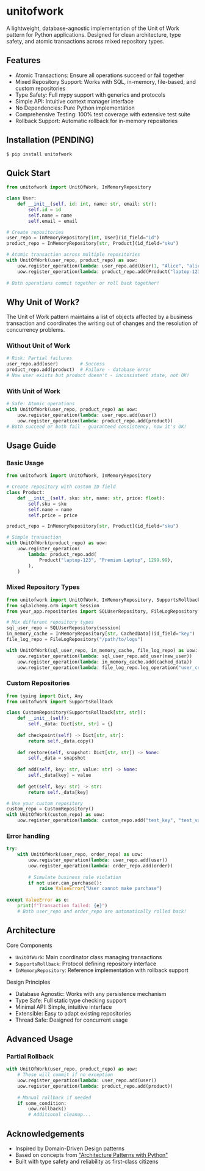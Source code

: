 # unitofwork

A lightweight, database-agnostic implementation of the Unit of Work pattern for Python applications.
Designed for clean architecture, type safety, and atomic transactions across mixed repository types.

## Features

- Atomic Transactions: Ensure all operations succeed or fail together
- Mixed Repository Support: Works with SQL, in-memory, file-based, and custom repositories
- Type Safety: Full mypy support with generics and protocols
- Simple API: Intuitive context manager interface
- No Dependencies: Pure Python implementation
- Comprehensive Testing: 100% test coverage with extensive test suite
- Rollback Support: Automatic rollback for in-memory repositories

## Installation (PENDING)

``` bash
$ pip install unitofwork
```

## Quick Start

``` python
from unitofwork import UnitOfWork, InMemoryRepository

class User:
    def __init__(self, id: int, name: str, email: str):
        self.id = id
        self.name = name
        self.email = email

# Create repositories
user_repo = InMemoryRepository[int, User](id_field="id")
product_repo = InMemoryRepository[str, Product](id_field="sku")

# Atomic transaction across multiple repositories
with UnitOfWork(user_repo, product_repo) as uow:
    uow.register_operation(lambda: user_repo.add(User(1, "Alice", "alice@example.com")))
    uow.register_operation(lambda: product_repo.add(Product("laptop-123", "Laptop", 999.99)))
    
# Both operations commit together or roll back together!
```

## Why Unit of Work?

The Unit of Work pattern maintains a list of objects affected by a business transaction
and coordinates the writing out of changes and the resolution of concurrency problems.

### Without Unit of Work

``` python
# Risk: Partial failures
user_repo.add(user)        # Success
product_repo.add(product)  # Failure - database error
# Now user exists but product doesn't - inconsistent state, not OK!
```

### With Unit of Work

``` python
# Safe: Atomic operations
with UnitOfWork(user_repo, product_repo) as uow:
    uow.register_operation(lambda: user_repo.add(user))
    uow.register_operation(lambda: product_repo.add(product))
# Both succeed or both fail - guaranteed consistency, now it's OK!
```

## Usage Guide

### Basic Usage

``` python
from unitofwork import UnitOfWork, InMemoryRepository

# Create repository with custom ID field
class Product:
    def __init__(self, sku: str, name: str, price: float):
        self.sku = sku
        self.name = name
        self.price = price

product_repo = InMemoryRepository[str, Product](id_field="sku")

# Simple transaction
with UnitOfWork(product_repo) as uow:
    uow.register_operation(
        lambda: product_repo.add(
            Product("laptop-123", "Premium Laptop", 1299.99),
        ),
    )
```

### Mixed Repository Types

``` python
from unitofwork import UnitOfWork, InMemoryRepository, SupportsRollback
from sqlalchemy.orm import Session
from your_app.repositories import SQLUserRepository, FileLogRepository

# Mix different repository types
sql_user_repo = SQLUserRepository(session)
in_memory_cache = InMemoryRepository[str, CachedData](id_field="key")
file_log_repo = FileLogRepository("/path/to/logs")

with UnitOfWork(sql_user_repo, in_memory_cache, file_log_repo) as uow:
    uow.register_operation(lambda: sql_user_repo.add_user(new_user))
    uow.register_operation(lambda: in_memory_cache.add(cached_data))
    uow.register_operation(lambda: file_log_repo.log_operation("user_created"))
```

### Custom Repositories

``` python
from typing import Dict, Any
from unitofwork import SupportsRollback

class CustomRepository(SupportsRollback[str, str]):
    def __init__(self):
        self._data: Dict[str, str] = {}
    
    def checkpoint(self) -> Dict[str, str]:
        return self._data.copy()
    
    def restore(self, snapshot: Dict[str, str]) -> None:
        self._data = snapshot
    
    def add(self, key: str, value: str) -> None:
        self._data[key] = value
    
    def get(self, key: str) -> str:
        return self._data[key]

# Use your custom repository
custom_repo = CustomRepository()
with UnitOfWork(custom_repo) as uow:
    uow.register_operation(lambda: custom_repo.add("test_key", "test_value"))
```

### Error handling

``` python
try:
    with UnitOfWork(user_repo, order_repo) as uow:
        uow.register_operation(lambda: user_repo.add(user))
        uow.register_operation(lambda: order_repo.add(order))
        
        # Simulate business rule violation
        if not user.can_purchase():
            raise ValueError("User cannot make purchase")
            
except ValueError as e:
    print(f"Transaction failed: {e}")
    # Both user_repo and order_repo are automatically rolled back!
```

## Architecture

Core Components
- `UnitOfWork`: Main coordinator class managing transactions
- `SupportsRollback`: Protocol defining repository interface
- `InMemoryRepository`: Reference implementation with rollback support

Design Principles
- Database Agnostic: Works with any persistence mechanism
- Type Safe: Full static type checking support
- Minimal API: Simple, intuitive interface
- Extensible: Easy to adapt existing repositories
- Thread Safe: Designed for concurrent usage

## Advanced Usage

### Partial Rollback

``` python
with UnitOfWork(user_repo, product_repo) as uow:
    # These will commit if no exception
    uow.register_operation(lambda: user_repo.add(user))
    uow.register_operation(lambda: product_repo.add(product))
    
    # Manual rollback if needed
    if some_condition:
        uow.rollback()
        # Additional cleanup...
```

## Acknowledgements

- Inspired by Domain-Driven Design patterns
- Based on concepts from ["Architecture Patterns with Python"](https://www.cosmicpython.com)
- Built with type safety and reliability as first-class citizens

